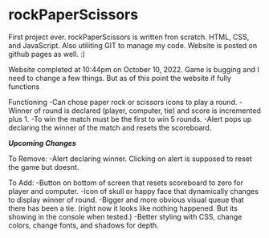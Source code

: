 # rockPaperScissors

First project ever. rockPaperScissors is written fron scratch. HTML, CSS, and JavaScript. Also utiliting GIT to manage my code. Website is posted on github pages as well. :)

Website completed at 10:44pm on October 10, 2022. Game is bugging and I need to change a few things. But as of this point the website if fully functions

Functioning
-Can chose paper rock or scissors icons to play a round.
-Winner of round is declared (player, computer, tie) and score is incremented plus 1.
-To win the match must be the first to win 5 rounds.
-Alert pops up declaring the winner of the match and resets the scoreboard.

**_Upcoming Changes_**

To Remove:
-Alert declaring winner. Clicking on alert is supposed to reset the game but doesnt.

To Add:
-Button on bottom of screen that resets scoreboard to zero for player and computer.
-Icon of skull or happy face that dynamically changes to display winner of round.
-Bigger and more obvious visual queue that there has been a tie. (right now it looks like nothing happened. But its showing in the console when tested.)
-Better styling with CSS, change colors, change fonts, and shadows for depth.

```

```
